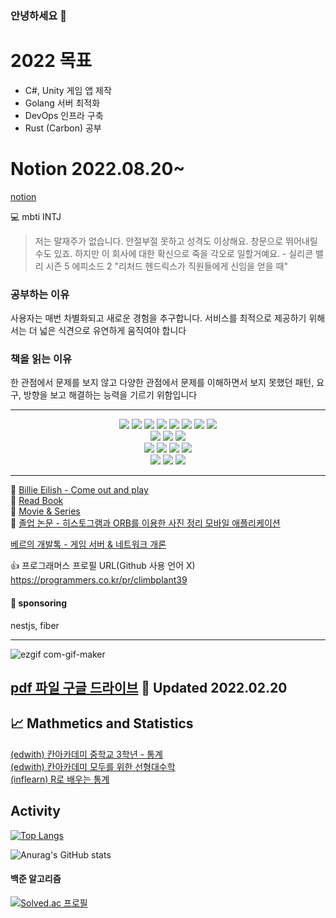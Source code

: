 ### 안녕하세요 👋

# 2022 목표
- C#, Unity 게임 앱 제작
- Golang 서버 최적화 
- DevOps 인프라 구축
- Rust (Carbon) 공부

# Notion 2022.08.20~
[notion](https://snagjinsu.notion.site/Sangjinsu-NOTION-27e4d56139d8423da14e0a23ea74a7af)

💻 mbti INTJ  

> 저는 말재주가 없습니다. 안절부절 못하고 성격도 이상해요. 창문으로 뛰어내릴 수도 있죠. 하지만 이 회사에 대한 확신으로 죽을 각오로 일할거예요. - 실리콘 밸리 시즌 5 에피소드 2 "리처드 헨드릭스가 직원들에게 신임을 얻을 때"

### 공부하는 이유
사용자는 매번 차별화되고 새로운 경험을 추구합니다. 서비스를 최적으로 제공하기 위해서는 더 넓은 식견으로 유연하게 움직여야 합니다

### 책을 읽는 이유
한 관점에서 문제를 보지 않고 다양한 관점에서 문제를 이해하면서 보지 못했던 패턴, 요구, 방향을 보고 해결하는 능력을 기르기 위함입니다

---
<div align=center>
  <img src="https://img.shields.io/badge/Go-00ADD8?style=flat-square&logo=Go&logoColor=white"/> 
  <img src="https://img.shields.io/badge/Rust-000000?style=flat-square&logo=Rust&logoColor=white"/> 
  <img src="https://img.shields.io/badge/Javascript-F7DF1E?style=flat-square&logo=Javascript&logoColor=white"/> 
  <img src="https://img.shields.io/badge/Typescript-3178C6?style=flat-square&logo=Typescript&logoColor=white"/> 
  <img src="https://img.shields.io/badge/NodeJS-339933?style=flat-square&logo=Node.js&logoColor=white"/> 
  <img src="https://img.shields.io/badge/Deno-000000?style=flat-square&logo=Deno&logoColor=white"/> 
  <img src="https://img.shields.io/badge/Python-3776AB?style=flat-square&logo=Python&logoColor=white"/> 
  <img src="https://img.shields.io/badge/Java-23ED8B00?style=flat-square&logo=java&logoColor=white"/>
  <br>
  <img src="https://img.shields.io/badge/Vue-4FC08D?style=flat-square&logo=Vue&logoColor=white"/>
  <img src="https://img.shields.io/badge/Django-092E20?style=flat-square&logo=Django&logoColor=white"/>
  <img src="https://img.shields.io/badge/Spring Boot-6DB33F?style=flat-square&logo=Spring Boot&logoColor=white"/>
  <br>
  <img src="https://img.shields.io/badge/SQLite-003B57?style=flat-square&logo=SQLite&logoColor=white"/>
  <img src="https://img.shields.io/badge/MySQL-4479A1?style=flat-square&logo=MySQL&logoColor=white"/>
  <img src="https://img.shields.io/badge/Redis-DC382D?style=flat-square&logo=Redis&logoColor=white"/>
   <img src="https://img.shields.io/badge/MongoDB-47A248?style=flat-square&logo=MongoDB&logoColor=white"/>
  <br>
  <img src="https://img.shields.io/badge/Git-F05032?style=flat-square&logo=Git&logoColor=white"/>
  <img src="https://img.shields.io/badge/AWS-232F3E?style=flat-square&logo=Amazon AWS&logoColor=white"/>
  <img src="https://img.shields.io/badge/Docker-2496ED?style=flat-square&logo=Docker&logoColor=white"/>
  
</div>

---


🎵 [Billie Eilish - Come out and play](https://www.youtube.com/watch?v=iPyGdP0kvAU)  
📖 [Read Book](https://github.com/sangjinsu/book)  
🎥 [Movie & Series](https://github.com/sangjinsu/movie-and-series)  
📓 [졸업 논문 - 히스토그램과 ORB를 이용한 사진 정리 모바일 애플리케이션](https://drive.google.com/file/d/1PHUl9XPJ6_ynw1nvDA3p2fm_bqbzqnSL/view?usp=sharing)

[베르의 개발톡 - 게임 서버 & 네트워크 개론](https://youtu.be/Wn-1QY2EeVg)

👍 프로그래머스 프로필 URL(Github 사용 언어 X)  
https://programmers.co.kr/pr/climbplant39

#### 🏅 sponsoring

nestjs, fiber

---
![ezgif com-gif-maker](https://user-images.githubusercontent.com/48817731/154838713-cea082fb-2a47-49cf-a80d-40cab968bf61.gif)


[pdf 파일 구글 드라이브](https://drive.google.com/file/d/11uLhU48dOhXyxoRtoXm2vplnu3a5lAdE/view?usp=sharing)
💾 Updated 2022.02.20
---

## 📈 Mathmetics and Statistics

[(edwith) 칸아카데미 중학교 3학년 - 통계](https://climbplant39.tistory.com/55?category=992116)  
[(edwith) 칸아카데미 모두를 위한 선형대수학](https://github.com/jinsuSang/linear-algebra-for-everyone)  
[(inflearn) R로 배우는 통계](https://github.com/jinsuSang/Statistics-learned-by-R)

<!--
**jinsuSang/jinsuSang** is a ✨ _special_ ✨ repository because its `README.md` (this file) appears on your GitHub profile.

Here are some ideas to get you started:

- 🔭 I’m currently working on ...
- 🌱 I’m currently learning ...
- 👯 I’m looking to collaborate on ...
- 🤔 I’m looking for help with ...
- 💬 Ask me about ...
- 📫 How to reach me: ...
- 😄 Pronouns: ...
- ⚡ Fun fact: ...
-->

## Activity

[![Top Langs](https://github-readme-stats.vercel.app/api/top-langs/?username=sangjinsu&exclude_repo=JaeEon-Ryu/BeaM4,openCVFeatureMatchingList,opencvFeatureMatching,jinsuSang,numpy-basic,recommendation-system&langs_count=10&layout=compact&hide=css,html,jupyter%20notebook)](https://github.com/jinsuSang/github-readme-stats)

![Anurag's GitHub stats](https://github-readme-stats.vercel.app/api?username=sangjinsu&show_icons=true&theme=dracula)
#### 백준 알고리즘
[![Solved.ac
프로필](http://mazassumnida.wtf/api/v2/generate_badge?boj=climbplant39)](https://solved.ac/climbplant39)

